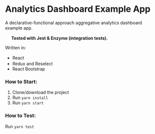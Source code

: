 # Analytics Dashboard Example App

A declarative-functional approach aggregative analytics dashboard example app.

<img src="https://seeklogo.com/images/J/jest-logo-F9901EBBF7-seeklogo.com.png" height="16px" width="auto"/> **Tested with Jest & Enzyme (integration tests).**

Written in:

- React <img src="https://www.shareicon.net/data/32x32/2016/07/08/117367_logo_512x512.png" height="16px" width="auto"/>
- Redux and Reselect <img src="https://raw.githubusercontent.com/reactjs/redux/master/logo/logo.png" height="16px" width="auto"/>
- React Bootstrap

### How to Start:

1. Clone/download the project
2. Run `yarn install`
3. Run `yarn start`

### How to Test:

Run `yarn test`
